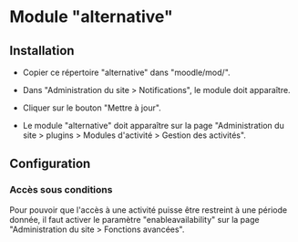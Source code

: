 Module "alternative"
====================

Installation
------------

* Copier ce répertoire "alternative" dans "moodle/mod/".

* Dans "Administration du site > Notifications", le module doit apparaître.

* Cliquer sur le bouton "Mettre à jour".

* Le module "alternative" doit apparaître sur la page "Administration du site >
plugins > Modules d'activité > Gestion des activités".


Configuration
-------------

### Accès sous conditions

Pour pouvoir que l'accès à une activité puisse être restreint à une période donnée,
il faut activer le paramètre "enableavailability" sur la page "Administration du site >
Fonctions avancées".


